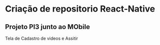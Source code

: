 # Criação de repositorio React-Native 

## Projeto PI3 junto ao MObile 

Tela de Cadastro de videos e Assitir